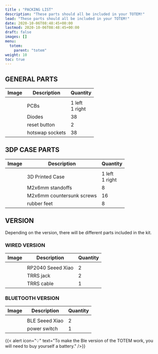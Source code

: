 ```yaml
---
title : "PACKING LIST"
description: "These parts should all be included in your TOTEM!"
lead: "These parts should all be included in your TOTEM!"
date: 2020-10-06T08:48:45+00:00
lastmod: 2020-10-06T08:48:45+00:00
draft: false
images: []
menu:
  totem:
    parent: "totem"
weight: 10
toc: true
---
```


## GENERAL PARTS

| Image | Description     | Quantity            |
| ----- | --------------- | ------------------- |
|       |
|       | PCBs            | 1 left<br />1 right |
|       | Diodes          | 38                  |
|       | reset button    | 2                   |
|       | hotswap sockets | 38                  |

## 3DP CASE PARTS

| Image | Description               | Quantity            |
| ----- | ------------------------- | ------------------- |
|       |
|       | 3D Printed Case           | 1 left<br />1 right |
|       | M2x6mm standoffs          | 8                   |
|       | M2x6mm countersunk screws | 16                  |
|       | rubber feet               | 8                   |

## VERSION

Depending on the version, there will be different parts included in the kit.

### WIRED VERSION

| Image | Description       | Quantity |
| ----- | ----------------- | -------- |
|       |
|       | RP2040 Seeed Xiao | 2        |
|       | TRRS jack         | 2        |
|       | TRRS cable        | 1        |

### BLUETOOTH VERSION

| Image | Description    | Quantity |
| ----- | -------------- | -------- |
|       |
|       | BLE Seeed Xiao | 2        |
|       | power switch   | 1        |

{{< alert icon="💡" text="To make the Ble version of the TOTEM work, you will need to buy yourself a battery." />}}